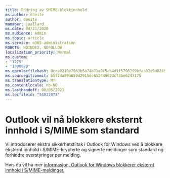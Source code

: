 ```yaml
---
title: Endring av SMIME-blokkinnhold
ms.author: daeite
author: daeite
manager: joallard
ms.date: 04/21/2020
ms.audience: Admin
ms.topic: article
ms.service: o365-administration
ROBOTS: NOINDEX, NOFOLLOW
localization_priority: Normal
ms.custom:
- "1275"
- "1800028"
ms.openlocfilehash: 0cca0219e7963b5a74b71a9f5eb4d1f5796299bfaa97c9d8265dcbf3f641b172
ms.sourcegitcommit: b5f7da89a650d2915dc652449623c78be6247175
ms.translationtype: MT
ms.contentlocale: nb-NO
ms.lasthandoff: 08/05/2021
ms.locfileid: "54022073"
---
```

# <a name="outlook-will-now-default-block-external-content-in-smime"></a>Outlook vil nå blokkere eksternt innhold i S/MIME som standard

Vi introduserer ekstra sikkerhetstiltak i Outlook for Windows ved å blokkere eksternt innhold i S/MIME-krypterte og signerte meldinger som standard og forhindre overstyringer per melding.

Hvis du vil ha mer [informasjon, Outlook for Windows blokkerer eksternt innhold i S/MIME-meldinger.](https://support.office.com/article/2d3a4af1-fe41-475f-a888-fc7b997d112e)